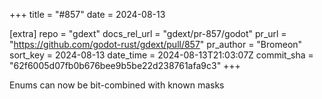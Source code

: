 +++
title = "#857"
date = 2024-08-13

[extra]
repo = "gdext"
docs_rel_url = "gdext/pr-857/godot"
pr_url = "https://github.com/godot-rust/gdext/pull/857"
pr_author = "Bromeon"
sort_key = 2024-08-13
date_time = 2024-08-13T21:03:07Z
commit_sha = "62f6005d07fb0b676bee9b5be22d238761afa9c3"
+++

Enums can now be bit-combined with known masks
